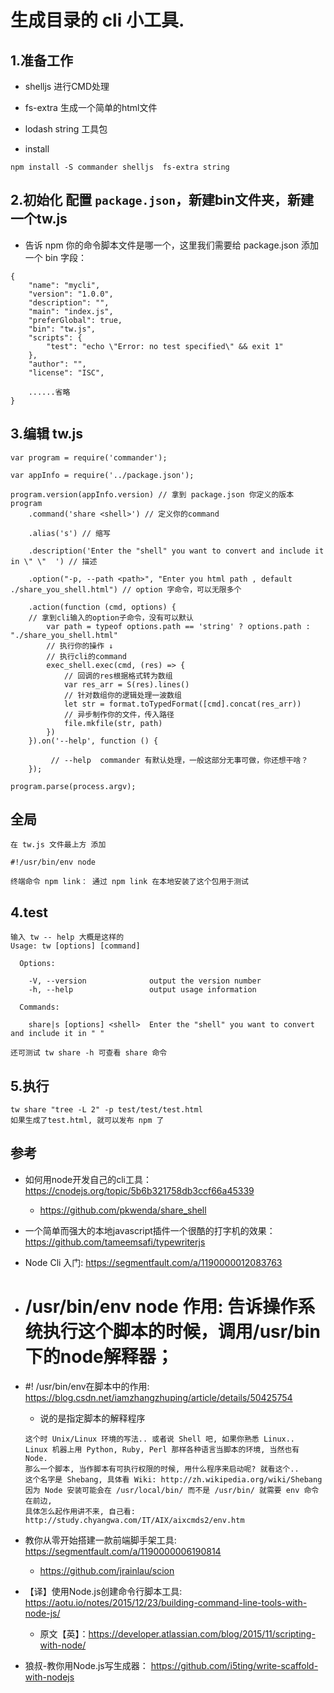 # 生成目录的 cli 小工具.

## 1.准备工作
- shelljs 进行CMD处理
- fs-extra 生成一个简单的html文件
- lodash  string 工具包

- install
```
npm install -S commander shelljs  fs-extra string
```

## 2.初始化 配置 `package.json`，新建bin文件夹，新建一个tw.js

- 告诉 npm 你的命令脚本文件是哪一个，这里我们需要给 package.json 添加一个 bin 字段：

```
{
    "name": "mycli",
    "version": "1.0.0",
    "description": "",
    "main": "index.js",
    "preferGlobal": true,
    "bin": "tw.js",
    "scripts": {
        "test": "echo \"Error: no test specified\" && exit 1"
    },
    "author": "",
    "license": "ISC",
    
    ......省略
}
```

## 3.编辑 tw.js
```
var program = require('commander');

var appInfo = require('../package.json');

program.version(appInfo.version) // 拿到 package.json 你定义的版本
program
    .command('share <shell>') // 定义你的command

    .alias('s') // 缩写

    .description('Enter the "shell" you want to convert and include it in \" \"  ') // 描述

    .option("-p, --path <path>", "Enter you html path , default ./share_you_shell.html") // option 字命令，可以无限多个

    .action(function (cmd, options) {
    // 拿到cli输入的option子命令，没有可以默认
        var path = typeof options.path == 'string' ? options.path : "./share_you_shell.html"
        // 执行你的操作 ↓
        // 执行cli的command
        exec_shell.exec(cmd, (res) => {
            // 回调的res根据格式转为数组
            var res_arr = S(res).lines()
            // 针对数组你的逻辑处理一波数组
            let str = format.toTypedFormat([cmd].concat(res_arr))
            // 异步制作你的文件，传入路径
            file.mkfile(str, path)
        })
    }).on('--help', function () {

         // --help  commander 有默认处理，一般这部分无事可做，你还想干啥？
    });

program.parse(process.argv);
```

## 全局

```
在 tw.js 文件最上方 添加 

#!/usr/bin/env node

终端命令 npm link： 通过 npm link 在本地安装了这个包用于测试

```

## 4.test
```
输入 tw -- help 大概是这样的
Usage: tw [options] [command]

  Options:

    -V, --version              output the version number
    -h, --help                 output usage information

  Commands:

    share|s [options] <shell>  Enter the "shell" you want to convert and include it in " "

还可测试 tw share -h 可查看 share 命令
```



## 5.执行
```
tw share "tree -L 2" -p test/test/test.html
如果生成了test.html, 就可以发布 npm 了

```



## 参考
- 如何用node开发自己的cli工具： https://cnodejs.org/topic/5b6b321758db3ccf66a45339
  - https://github.com/pkwenda/share_shell
  
- 一个简单而强大的本地javascript插件一个很酷的打字机的效果：https://github.com/tameemsafi/typewriterjs

- Node Cli 入门: https://segmentfault.com/a/1190000012083763
- # /usr/bin/env node 作用: 告诉操作系统执行这个脚本的时候，调用/usr/bin下的node解释器；

- #! /usr/bin/env在脚本中的作用: https://blog.csdn.net/iamzhangzhuping/article/details/50425754
  - 说的是指定脚本的解释程序
  ```
  这个时 Unix/Linux 环境的写法.. 或者说 Shell 吧, 如果你熟悉 Linux..
  Linux 机器上用 Python, Ruby, Perl 那样各种语言当脚本的环境, 当然也有 Node.
  那么一个脚本, 当作脚本有可执行权限的时候, 用什么程序来启动呢? 就看这个..
  这个名字是 Shebang, 具体看 Wiki: http://zh.wikipedia.org/wiki/Shebang
  因为 Node 安装可能会在 /usr/local/bin/ 而不是 /usr/bin/ 就需要 env 命令在前边,
  具体怎么起作用讲不来, 自己看: http://study.chyangwa.com/IT/AIX/aixcmds2/env.htm
  ```

- 教你从零开始搭建一款前端脚手架工具: https://segmentfault.com/a/1190000006190814
  - https://github.com/jrainlau/scion
- 【译】使用Node.js创建命令行脚本工具: https://aotu.io/notes/2015/12/23/building-command-line-tools-with-node-js/
  - 原文【英】：https://developer.atlassian.com/blog/2015/11/scripting-with-node/


- 狼叔-教你用Node.js写生成器： https://github.com/i5ting/write-scaffold-with-nodejs
